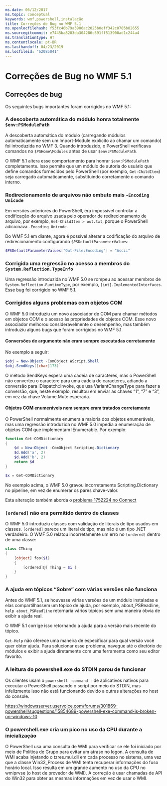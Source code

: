 ```yaml
---
ms.date: 06/12/2017
ms.topic: conceptual
keywords: wmf,powershell,instalação
title: Correções de Bug no WMF 5.1
ms.openlocfilehash: f53fc40b79a3906ac2025b0eff342c0705b82655
ms.sourcegitcommit: e7445ba8203da304286c591ff513900ad1c244a4
ms.translationtype: HT
ms.contentlocale: pt-BR
ms.lasthandoff: 04/23/2019
ms.locfileid: "62085041"
---
```

# <a name="bug-fixes-in-wmf-51"></a>Correções de Bug no WMF 5.1

## <a name="bug-fixes"></a>Correções de bug

Os seguintes bugs importantes foram corrigidos no WMF 5.1:

### <a name="module-auto-discovery-fully-honors-envpsmodulepath"></a>A descoberta automática do módulo honra totalmente `$env:PSModulePath`

A descoberta automática do módulo (carregando módulos automaticamente sem um Import-Module explícito ao chamar um comando) foi introduzida no WMF 3.
Quando introduzido, o PowerShell verificava comandos no `$PSHome\Modules` antes de usar `$env:PSModulePath`.

O WMF 5.1 altera esse comportamento para honrar `$env:PSModulePath` completamente.
Isso permite que um módulo de autoria do usuário que define comandos fornecidos pelo PowerShell (por exemplo, `Get-ChildItem`) seja carregado automaticamente, substituindo corretamente o comando interno.

### <a name="file-redirection-no-longer-hard-codes--encoding-unicode"></a>Redirecionamento de arquivos não embute mais `-Encoding Unicode`

Em versões anteriores do PowerShell, era impossível controlar a codificação do arquivo usada pelo operador de redirecionamento de arquivo, por exemplo, `Get-ChildItem > out.txt`, porque o PowerShell adicionava `-Encoding Unicode`.

Do WMF 5.1 em diante, agora é possível alterar a codificação do arquivo de redirecionamento configurando `$PSDefaultParameterValues`:

```powershell
$PSDefaultParameterValues["Out-File:Encoding"] = "Ascii"
```

### <a name="fixed-a-regression-in-accessing-members-of-systemreflectiontypeinfo"></a>Corrigida uma regressão no acesso a membros do `System.Reflection.TypeInfo`

Uma regressão introduzida no WMF 5.0 se rompeu ao acessar membros de `System.Reflection.RuntimeType`, por exemplo, `[int].ImplementedInterfaces`.
Esse bug foi corrigido no WMF 5.1.


### <a name="fixed-some-issues-with-com-objects"></a>Corrigidos alguns problemas com objetos COM

O WMF 5.0 introduziu um novo associador de COM para chamar métodos em objetos COM e o acesso às propriedades de objetos COM.
Esse novo associador melhorou consideravelmente o desempenho, mas também introduziu alguns bugs que foram corrigidos no WMF 5.1.

#### <a name="argument-conversions-were-not-always-performed-correctly"></a>Conversões de argumento não eram sempre executadas corretamente

No exemplo a seguir:

```powershell
$obj = New-Object -ComObject WScript.Shell
$obj.SendKeys([char]173)
```

O método SendKeys espera uma cadeia de caracteres, mas o PowerShell não converteu o caractere para uma cadeia de caracteres, adiando a conversão para IDispatch::Invoke, que usa VariantChangeType para fazer a conversão, que, neste exemplo, resultou em enviar as chaves “1”, “7” e “3”, em vez da chave Volume.Mute esperada.

#### <a name="enumerable-com-objects-not-always-handled-correctly"></a>Objetos COM enumeráveis nem sempre eram tratados corretamente

O PowerShell normalmente enumera a maioria dos objetos enumeráveis, mas uma regressão introduzida no WMF 5.0 impedia a enumeração de objetos COM que implementam IEnumerable.  Por exemplo:

```powershell
function Get-COMDictionary
{
    $d = New-Object -ComObject Scripting.Dictionary
    $d.Add('a', 2)
    $d.Add('b', 2)
    return $d
}

$x = Get-COMDictionary
```

No exemplo acima, o WMF 5.0 gravou incorretamente Scripting.Dictionary no pipeline, em vez de enumerar os pares chave-valor.

Esta alteração também aborda o [problema 1752224 no Connect](https://connect.microsoft.com/PowerShell/feedback/details/1752224)

### <a name="ordered-was-not-allowed-inside-classes"></a>`[ordered]` não era permitido dentro de classes

O WMF 5.0 introduziu classes com validação de literais de tipo usados em classes.
`[ordered]` parece um literal de tipo, mas não é um tipo .NET verdadeiro.
O WMF 5.0 relatou incorretamente um erro no `[ordered]` dentro de uma classe:

```powershell
class CThing
{
    [object] foo($i)
    {
        [ordered]@{ Thing = $i }
    }
}
```


### <a name="help-on-about-topics-with-multiple-versions-does-not-work"></a>A ajuda em tópicos “Sobre” com várias versões não funciona

Antes do WMF 5.1, se houvesse várias versões de um módulo instaladas e elas compartilhassem um tópico de ajuda, por exemplo, about_PSReadline, `help about_PSReadline` retornaria vários tópicos sem uma maneira óbvia de exibir a ajuda real.

O WMF 5.1 corrige isso retornando a ajuda para a versão mais recente do tópico.

`Get-Help` não oferece uma maneira de especificar para qual versão você quer obter ajuda.
Para solucionar esse problema, navegue até o diretório de módulos e exibir a ajuda diretamente com uma ferramenta como seu editor favorito.

### <a name="powershellexe-reading-from-stdin-stopped-working"></a>A leitura do powershell.exe do STDIN parou de funcionar

Os clientes usam o `powershell -command -` de aplicativos nativos para executar o PowerShell passando o script por meio do STDIN, mas infelizmente isso não está funcionando devido a outras alterações no host do console.

https://windowsserver.uservoice.com/forums/301869-powershell/suggestions/15854689-powershell-exe-command-is-broken-on-windows-10

### <a name="powershellexe-creates-spike-in-cpu-usage-on-startup"></a>O powershell.exe cria um pico no uso da CPU durante a inicialização

O PowerShell usa uma consulta de WMI para verificar se ele foi iniciado por meio de Política de Grupo para evitar um atraso no logon.
A consulta de WMI acaba injetando o tzres.mui.dll em cada processo no sistema, uma vez que a classe Win32_Process de WMI tenta recuperar informações do fuso horário local.
Isso resulta em um grande aumento no uso da CPU no wmiprvse (o host de provedor de WMI).
A correção é usar chamadas de API do Win32 para obter as mesmas informações em vez de usar o WMI.

